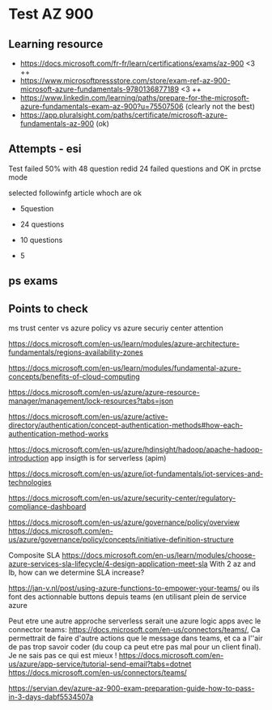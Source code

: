# Test AZ 900


## Learning resource

- https://docs.microsoft.com/fr-fr/learn/certifications/exams/az-900 <3 ++ 
- https://www.microsoftpressstore.com/store/exam-ref-az-900-microsoft-azure-fundamentals-9780136877189 <3 ++
- https://www.linkedin.com/learning/paths/prepare-for-the-microsoft-azure-fundamentals-exam-az-900?u=75507506 (clearly not the best)
- https://app.pluralsight.com/paths/certificate/microsoft-azure-fundamentals-az-900 (ok)

## Attempts - esi

Test failed 50% with 48 question
redid 24 failed questions and OK in prctse mode

selected followinfg article whoch are ok
+ 5question

+ 24 questions
+ 10 questions
+ 5

## ps exams

## Points to check

ms trust center vs azure policy vs  azure securiy center attention

https://docs.microsoft.com/en-us/learn/modules/azure-architecture-fundamentals/regions-availability-zones

https://docs.microsoft.com/en-us/learn/modules/fundamental-azure-concepts/benefits-of-cloud-computing

https://docs.microsoft.com/en-us/azure/azure-resource-manager/management/lock-resources?tabs=json

https://docs.microsoft.com/en-us/azure/active-directory/authentication/concept-authentication-methods#how-each-authentication-method-works


https://docs.microsoft.com/en-us/azure/hdinsight/hadoop/apache-hadoop-introduction
app insigth is for serverless (apim)

https://docs.microsoft.com/en-us/azure/iot-fundamentals/iot-services-and-technologies

https://docs.microsoft.com/en-us/azure/security-center/regulatory-compliance-dashboard

https://docs.microsoft.com/en-us/azure/governance/policy/overview
https://docs.microsoft.com/en-us/azure/governance/policy/concepts/initiative-definition-structure


Composite SLA
https://docs.microsoft.com/en-us/learn/modules/choose-azure-services-sla-lifecycle/4-design-application-meet-sla
With 2 az and lb, how can we determine SLA increase?



https://jan-v.nl/post/using-azure-functions-to-empower-your-teams/
ou  ils font des actionnable buttons depuis teams (en utilisant plein de service azure 


 Peut etre une autre approche serverless serait une azure logic apps avec le connector teams: https://docs.microsoft.com/en-us/connectors/teams/,  Ca permettrait de faire d'autre actions que le message dans teams, et ca a l''air de pas trop savoir coder (du coup ca peut etre pas mal pour un client final). Je ne sais pas ce qui est mieux !
https://docs.microsoft.com/en-us/azure/app-service/tutorial-send-email?tabs=dotnet
https://docs.microsoft.com/en-us/connectors/teams/


https://servian.dev/azure-az-900-exam-preparation-guide-how-to-pass-in-3-days-dabf5534507a 


